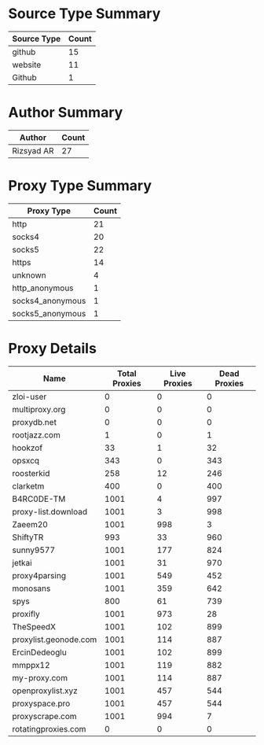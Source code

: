 # Source Type Summary

| Source Type | Count |
|-------------|-------|
| github | 15 |
| website | 11 |
| Github | 1 |


# Author Summary

| Author | Count |
|--------|-------|
| Rizsyad AR | 27 |


# Proxy Type Summary

| Proxy Type | Count |
|------------|-------|
| http | 21 |
| socks4 | 20 |
| socks5 | 22 |
| https | 14 |
| unknown | 4 |
| http_anonymous | 1 |
| socks4_anonymous | 1 |
| socks5_anonymous | 1 |


# Proxy Details

| Name | Total Proxies | Live Proxies | Dead Proxies |
|------|---------------|--------------|---------------|
| zloi-user | 0 | 0 | 0 |
| multiproxy.org | 0 | 0 | 0 |
| proxydb.net | 0 | 0 | 0 |
| rootjazz.com | 1 | 0 | 1 |
| hookzof | 33 | 1 | 32 |
| opsxcq | 343 | 0 | 343 |
| roosterkid | 258 | 12 | 246 |
| clarketm | 400 | 0 | 400 |
| B4RC0DE-TM | 1001 | 4 | 997 |
| proxy-list.download | 1001 | 3 | 998 |
| Zaeem20 | 1001 | 998 | 3 |
| ShiftyTR | 993 | 33 | 960 |
| sunny9577 | 1001 | 177 | 824 |
| jetkai | 1001 | 31 | 970 |
| proxy4parsing | 1001 | 549 | 452 |
| monosans | 1001 | 359 | 642 |
| spys | 800 | 61 | 739 |
| proxifly | 1001 | 973 | 28 |
| TheSpeedX | 1001 | 102 | 899 |
| proxylist.geonode.com | 1001 | 114 | 887 |
| ErcinDedeoglu | 1001 | 102 | 899 |
| mmppx12 | 1001 | 119 | 882 |
| my-proxy.com | 1001 | 114 | 887 |
| openproxylist.xyz | 1001 | 457 | 544 |
| proxyspace.pro | 1001 | 457 | 544 |
| proxyscrape.com | 1001 | 994 | 7 |
| rotatingproxies.com | 0 | 0 | 0 |
